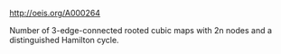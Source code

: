 http://oeis.org/A000264

Number of 3-edge-connected rooted cubic maps with 2n nodes and a distinguished Hamilton cycle.
